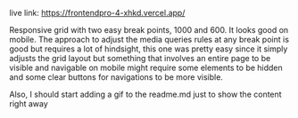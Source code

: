 live link: https://frontendpro-4-xhkd.vercel.app/

Responsive grid with two easy break points, 1000 and 600. It looks good on mobile.
The approach to adjust the media queries rules at any break point is good but requires a lot of hindsight, this one was pretty easy since it simply adjusts the grid layout but something that involves an entire page to be visible and navigable on mobile might require some elements to be hidden and some clear buttons for navigations to be more visible.

Also, I should start adding a gif to the readme.md just to show the content right away
